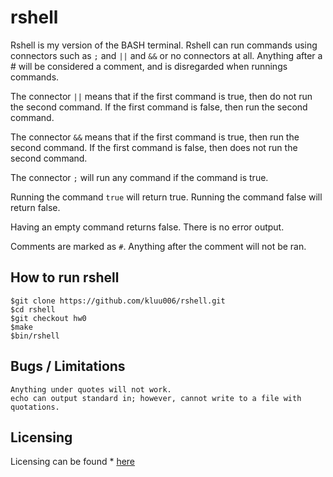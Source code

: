 # rshell

Rshell is my version of the BASH terminal. Rshell can run commands using connectors such as `;` and `||` and `&&` or no connectors at all. Anything after a # will be considered a comment, and is disregarded when runnings commands.

The connector `||` means that if the first command is true, then do not run the second command. If the first command is false, then run the second command.

The connector `&&` means that if the first command is true, then run the second command. If the first command is false, then does not run the second command.

The connector `;` will run any command if the command is true.

Running the command `true` will return true. Running the command false will return false.

Having an empty command returns false. There is no error output.

Comments are marked as `#`. Anything after the comment will not be ran.

## How to run rshell

```
$git clone https://github.com/kluu006/rshell.git
$cd rshell
$git checkout hw0
$make
$bin/rshell

```
## Bugs / Limitations

```
Anything under quotes will not work.
echo can output standard in; however, cannot write to a file with quotations.

```

## Licensing

Licensing can be found * [here](/LICENSE)
